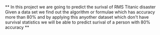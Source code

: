 ** In this project we are going to predict the surival of RMS Titanic disaster
   Given a data set we find out the algorithm or formulae which has accuracy more than 80% 
   and by applying this anyother dataset which don't have survival statistics we will be able to predict surival of a person with 80% accuracy **
